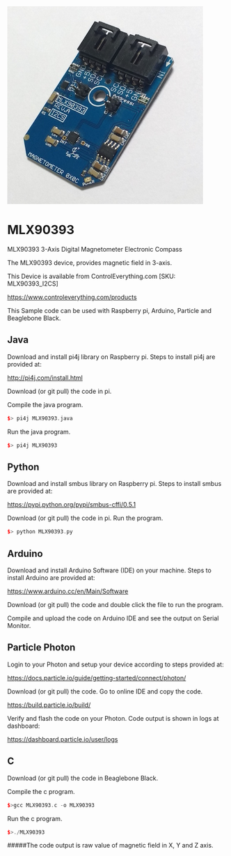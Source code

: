 [![MLX90393](MLX90393_I2CS.png)](https://www.controleverything.com/products)
# MLX90393
MLX90393 3-Axis Digital Magnetometer Electronic Compass

The MLX90393 device, provides magnetic field in 3-axis.

This Device is available from ControlEverything.com [SKU: MLX90393_I2CS]

https://www.controleverything.com/products

This Sample code can be used with Raspberry pi, Arduino, Particle and Beaglebone Black.

## Java
Download and install pi4j library on Raspberry pi. Steps to install pi4j are provided at:

http://pi4j.com/install.html

Download (or git pull) the code in pi.

Compile the java program.
```cpp
$> pi4j MLX90393.java
```

Run the java program.
```cpp
$> pi4j MLX90393
```

## Python
Download and install smbus library on Raspberry pi. Steps to install smbus are provided at:

https://pypi.python.org/pypi/smbus-cffi/0.5.1

Download (or git pull) the code in pi. Run the program.

```cpp
$> python MLX90393.py
```

## Arduino
Download and install Arduino Software (IDE) on your machine. Steps to install Arduino are provided at:

https://www.arduino.cc/en/Main/Software

Download (or git pull) the code and double click the file to run the program.

Compile and upload the code on Arduino IDE and see the output on Serial Monitor.


## Particle Photon

Login to your Photon and setup your device according to steps provided at:

https://docs.particle.io/guide/getting-started/connect/photon/

Download (or git pull) the code. Go to online IDE and copy the code.

https://build.particle.io/build/

Verify and flash the code on your Photon. Code output is shown in logs at dashboard:

https://dashboard.particle.io/user/logs


## C

Download (or git pull) the code in Beaglebone Black.

Compile the c program.
```cpp
$>gcc MLX90393.c -o MLX90393
```
Run the c program.
```cpp
$>./MLX90393
```
#####The code output is raw value of magnetic field in X, Y and Z axis.
